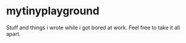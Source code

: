 # mytinyplayground
Stuff and things i wrote while i got bored at work.  Feel free to take it all apart.
